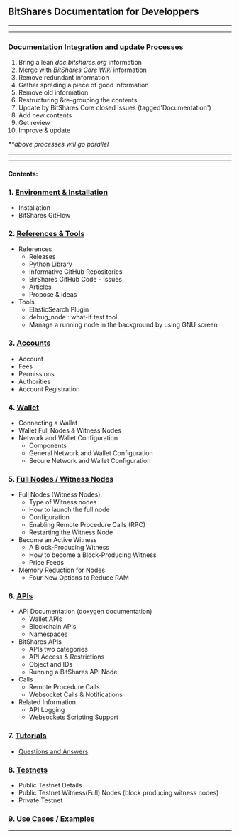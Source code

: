 ## BitShares Documentation for Developpers

***
***
### Documentation Integration and update Processes
1. Bring a lean _doc.bitshares.org_ information
2. Merge with _BitShares Core Wiki_ information
3. Remove redundant information 
4. Gather spreding a piece of good information 
5. Remove old information
6. Restructuring &re-grouping the contents 
7. Update by BitShares Core closed issues (tagged'Documentation')
8. Add new contents
9. Get review
10. Improve & update

_**above processes will go parallel_

***
***

#### Contents:

### 1. [Environment & Installation ](/source/installation#1-environment--installation)
   - Installation
   - BitShares GitFlow    

### 2. [References & Tools](/source/references_tools#references--tools)
   - References
      - Releases
      - Python Library
      - Informative GitHub Repositories
      - BirShares GitHub Code - Issues
      - Articles
      - Propose & ideas
   - Tools
      - ElasticSearch Plugin
      - debug_node : what-if test tool
      - Manage a running node in the background by using GNU screen
   
### 3. [Accounts](/source/accounts#accounts)
   - Account
   - Fees
   - Permissions
   - Authorities
   - Account Registration

### 4. [Wallet](/source/wallet#wallet)
   - Connecting a Wallet
   - Wallet Full Nodes & Witness Nodes
   - Network and Wallet Configuration
      - Components
      - General Network and Wallet Configuration
      - Secure Network and Wallet Configuration

### 5. [Full Nodes / Witness Nodes](/source/full-witness_nodes#full-node--witness-node)
   - Full Nodes (Witness Nodes)
      - Type of Witness nodes
      - How to launch the full node
      - Configuration
      - Enabling Remote Procedure Calls (RPC)
      - Restarting the Witness Node
   - Become an Active Witness
      - A Block-Producing Witness
      - How to become a Block-Producing Witness
      - Price Feeds
   - Memory Reduction for Nodes
      - Four New Options to Reduce RAM
      
### 6. [APIs](/source/apis#apis)
   - API Documentation (doxygen documentation)
      - Wallet APIs
      - Blockchain APIs
      - Namespaces
   -  BitShares APIs
      - APIs two categories
      - API Access & Restrictions
      - Object and IDs
      - Running a BitShares API Node
   - Calls
      - Remote Procedure Calls
      - Websocket Calls & Notifications
   - Related Information
      - API Logging
      - Websockets Scripting Support
   
### 7. [Tutorials](/source/tutorials/Readme.md#7-tutorials)
- [Questions and Answers](/source/tutorials/QA.md#questions)

### 8. [Testnets](/source/testnets#testnets)
- Public Testnet Details
- Public Testnet Witness(Full) Nodes (block producing witness nodes) 
- Private Testnet

### 9. [Use Cases / Examples](/source/use_cases#use-cases--examples)

   
***


